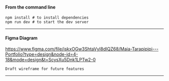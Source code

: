 #### **From the command line**

```
npm install # to install dependencies
npm run dev # to start the dev server
```

---

#### **Figma Diagram**

https://www.figma.com/file/iskxOGw3ShtaVyI8dIQZ68/Maia-Tarapipipi---Portfolio?type=design&node-id=4-18&mode=design&t=ScysXu5Dnk1LPTw2-0
```
Draft wireframe for future features

```

---
